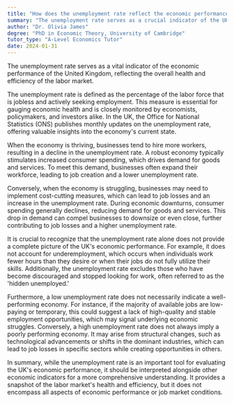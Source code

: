 ```yaml
---
title: "How does the unemployment rate reflect the economic performance of the UK?"
summary: "The unemployment rate serves as a crucial indicator of the UK's economic performance, highlighting the health and efficiency of its labor market."
author: "Dr. Olivia James"
degree: "PhD in Economic Theory, University of Cambridge"
tutor_type: "A-Level Economics Tutor"
date: 2024-01-31
---
```


The unemployment rate serves as a vital indicator of the economic performance of the United Kingdom, reflecting the overall health and efficiency of the labor market.

The unemployment rate is defined as the percentage of the labor force that is jobless and actively seeking employment. This measure is essential for gauging economic health and is closely monitored by economists, policymakers, and investors alike. In the UK, the Office for National Statistics (ONS) publishes monthly updates on the unemployment rate, offering valuable insights into the economy's current state.

When the economy is thriving, businesses tend to hire more workers, resulting in a decline in the unemployment rate. A robust economy typically stimulates increased consumer spending, which drives demand for goods and services. To meet this demand, businesses often expand their workforce, leading to job creation and a lower unemployment rate.

Conversely, when the economy is struggling, businesses may need to implement cost-cutting measures, which can lead to job losses and an increase in the unemployment rate. During economic downturns, consumer spending generally declines, reducing demand for goods and services. This drop in demand can compel businesses to downsize or even close, further contributing to job losses and a higher unemployment rate.

It is crucial to recognize that the unemployment rate alone does not provide a complete picture of the UK's economic performance. For example, it does not account for underemployment, which occurs when individuals work fewer hours than they desire or when their jobs do not fully utilize their skills. Additionally, the unemployment rate excludes those who have become discouraged and stopped looking for work, often referred to as the 'hidden unemployed.'

Furthermore, a low unemployment rate does not necessarily indicate a well-performing economy. For instance, if the majority of available jobs are low-paying or temporary, this could suggest a lack of high-quality and stable employment opportunities, which may signal underlying economic struggles. Conversely, a high unemployment rate does not always imply a poorly performing economy. It may arise from structural changes, such as technological advancements or shifts in the dominant industries, which can lead to job losses in specific sectors while creating opportunities in others.

In summary, while the unemployment rate is an important tool for evaluating the UK's economic performance, it should be interpreted alongside other economic indicators for a more comprehensive understanding. It provides a snapshot of the labor market's health and efficiency, but it does not encompass all aspects of economic performance or job market conditions.
    